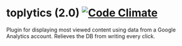 toplytics (2.0) [![Code Climate](https://codeclimate.com/github/PressLabs/toplytics.png)](https://codeclimate.com/github/PressLabs/toplytics)
=========

Plugin for displaying most viewed content using data from a Google Analytics account. Relieves the DB from writing every click.

